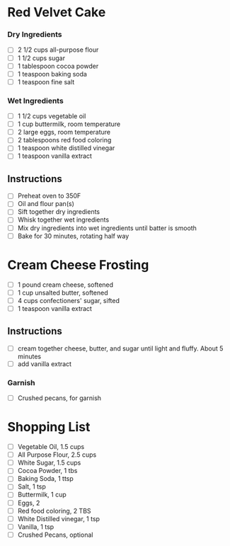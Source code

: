 # Red Velvet Cake

### Dry Ingredients
- [ ] 2 1/2 cups all-purpose flour
- [ ] 1 1/2 cups sugar
- [ ] 1 tablespoon cocoa powder
- [ ] 1 teaspoon baking soda
- [ ] 1 teaspoon fine salt

### Wet Ingredients
- [ ] 1 1/2 cups vegetable oil
- [ ] 1 cup buttermilk, room temperature
- [ ] 2 large eggs, room temperature
- [ ] 2 tablespoons red food coloring
- [ ] 1 teaspoon white distilled vinegar
- [ ] 1 teaspoon vanilla extract

## Instructions
- [ ] Preheat oven to 350F
- [ ] Oil and flour pan(s)
- [ ] Sift together dry ingredients
- [ ] Whisk together wet ingredients
- [ ] Mix dry ingredients into wet ingredients until batter is smooth
- [ ] Bake for 30 minutes, rotating half way

# Cream Cheese Frosting
- [ ] 1 pound cream cheese, softened
- [ ] 1 cup unsalted butter, softened
- [ ] 4 cups confectioners' sugar, sifted
- [ ] 1 teaspoon vanilla extract

## Instructions
- [ ] cream together cheese, butter, and sugar until light and fluffy. About 5 minutes
- [ ] add vanilla extract

### Garnish
- [ ] Crushed pecans, for garnish


# Shopping List
- [ ] Vegetable Oil, 1.5 cups
- [ ] All Purpose Flour, 2.5 cups
- [ ] White Sugar, 1.5 cups
- [ ] Cocoa Powder, 1 tbs
- [ ] Baking Soda, 1 ttsp
- [ ] Salt, 1 tsp
- [ ] Buttermilk, 1 cup
- [ ] Eggs, 2
- [ ] Red food coloring, 2 TBS
- [ ] White Distilled vinegar, 1 tsp
- [ ] Vanilla, 1 tsp
- [ ] Crushed Pecans, optional
